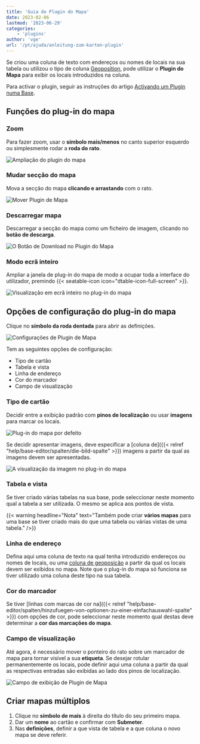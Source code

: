 ```yaml
---
title: 'Guia do Plugin do Mapa'
date: 2023-02-06
lastmod: '2023-06-29'
categories:
    - 'plugins'
author: 'vge'
url: '/pt/ajuda/anleitung-zum-karten-plugin'
---
```


Se criou uma coluna de texto com endereços ou nomes de locais na sua tabela ou utilizou o tipo de coluna [Geoposition](https://seatable.io/pt/docs/andere-spalten/die-geopositions-spalte/), pode utilizar o **Plugin do Mapa** para exibir os locais introduzidos na coluna.

Para activar o plugin, seguir as instruções do artigo [Activando um Plugin numa Base](https://seatable.io/pt/docs/arbeiten-mit-plugins/aktivieren-eines-plugins-in-einer-base/).

## Funções do plug-in do mapa

### Zoom

Para fazer zoom, usar o **símbolo mais/menos** no canto superior esquerdo ou simplesmente rodar a **roda do rato**.

![Ampliação do plugin do mapa](images/zoom.png)

### Mudar secção do mapa

Mova a secção do mapa **clicando e arrastando** com o rato.

![Mover Plugin de Mapa](images/Karten-Plugin.gif)

### Descarregar mapa

Descarregar a secção do mapa como um ficheiro de imagem, clicando no **botão de descarga**.

![O Botão de Download no Plugin do Mapa](images/download-button.png)

### Modo ecrã inteiro

Ampliar a janela de plug-in do mapa de modo a ocupar toda a interface do utilizador, premindo {{< seatable-icon icon="dtable-icon-full-screen" >}}.

![Visualização em ecrã inteiro no plug-in do mapa](images/ganzer-bildschirm.png)

## Opções de configuração do plug-in do mapa

Clique no **símbolo da roda dentada** para abrir as definições.

![Configurações de Plugin de Mapa](images/setting.png)

Tem as seguintes opções de configuração:

- Tipo de cartão
- Tabela e vista
- Linha de endereço
- Cor do marcador
- Campo de visualização

### Tipo de cartão

Decidir entre a exibição padrão com **pinos de localização** ou usar **imagens** para marcar os locais.

![Plug-in do mapa por defeito](images/default-map.png)

Se decidir apresentar imagens, deve especificar a [coluna de]({{< relref "help/base-editor/spalten/die-bild-spalte" >}}) imagens a partir da qual as imagens devem ser apresentadas.

![A visualização da imagem no plug-in do mapa](images/bildanzeige.png)

### Tabela e vista

Se tiver criado várias tabelas na sua base, pode seleccionar neste momento qual a tabela a ser utilizada. O mesmo se aplica aos pontos de vista.

{{< warning  headline="Nota"  text="Também pode criar **vários mapas** para uma base se tiver criado mais do que uma tabela ou várias vistas de uma tabela." />}}

### Linha de endereço

Defina aqui uma coluna de texto na qual tenha introduzido endereços ou nomes de locais, ou uma [coluna de geoposição](https://seatable.io/pt/docs/andere-spalten/die-geopositions-spalte/) a partir da qual os locais devem ser exibidos no mapa. Note que o plug-in do mapa só funciona se tiver utilizado uma coluna deste tipo na sua tabela.

### Cor do marcador

Se tiver [linhas com marcas de cor na]({{< relref "help/base-editor/spalten/hinzufuegen-von-optionen-zu-einer-einfachauswahl-spalte" >}}) com opções de cor, pode seleccionar neste momento qual destas deve determinar a **cor das marcações do mapa**.

### Campo de visualização

Até agora, é necessário mover o ponteiro do rato sobre um marcador de mapa para tornar visível a sua **etiqueta**. Se desejar rotular permanentemente os locais, pode definir aqui uma coluna a partir da qual as respectivas entradas são exibidas ao lado dos pinos de localização.

![Campo de exibição de Plugin de Mapa](images/anzeigefeld-1.png)

## Criar mapas múltiplos

1. Clique no **símbolo de mais** à direita do título do seu primeiro mapa.
2. Dar um **nome** ao cartão e confirmar com **Submeter**.
3. Nas **definições**, definir a que vista de tabela e a que coluna o novo mapa se deve referir.
